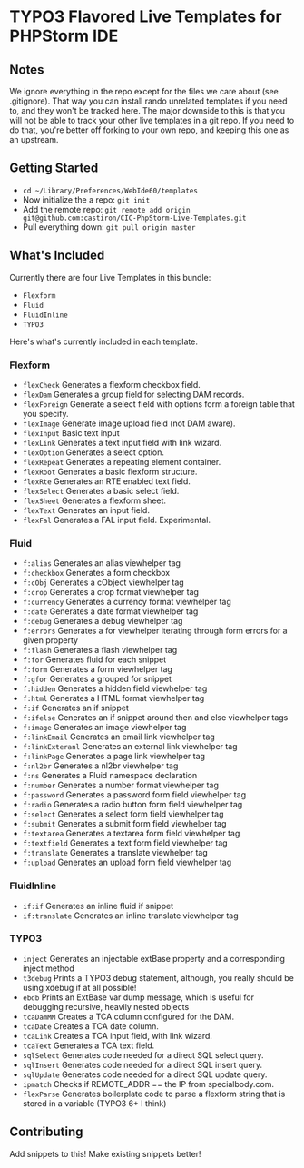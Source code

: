 # TYPO3 Flavored Live Templates for PHPStorm IDE

## Notes

We ignore everything in the repo except for the files we care about (see .gitignore).  That way you can install rando unrelated templates if you need to, and they won't be tracked here.  The major downside to this is that you will not be able to track your other live templates in a git repo.  If you need to do that, you're better off forking to your own repo, and keeping this one as an upstream.

## Getting Started

* `cd ~/Library/Preferences/WebIde60/templates`
* Now initialize the a repo: `git init`
* Add the remote repo: `git remote add origin git@github.com:castiron/CIC-PhpStorm-Live-Templates.git`
* Pull everything down: `git pull origin master`

## What's Included

Currently there are four Live Templates in this bundle:

* `Flexform`
* `Fluid`
* `FluidInline`
* `TYPO3`

Here's what's currently included in each template. 

### Flexform

* `flexCheck` Generates a flexform checkbox field.
* `flexDam` Generates a group field for selecting DAM records.
* `flexForeign` Generate a select field with options form a foreign table that you specify.
* `flexImage` Generate image upload field (not DAM aware).
* `flexInput` Basic text input
* `flexLink` Generates a text input field with link wizard.
* `flexOption` Generates a select option.
* `flexRepeat` Generates a repeating element container.
* `flexRoot` Generates a basic flexform structure.
* `flexRte` Generates an RTE enabled text field.
* `flexSelect` Generates a basic select field.
* `flexSheet` Generates a flexform sheet.
* `flexText` Generates an input field.
* `flexFal` Generates a FAL input field.  Experimental.

### Fluid

* `f:alias` Generates an alias viewhelper tag 
* `f:checkbox` Generates a form checkbox  
* `f:cObj` Generates a cObject viewhelper tag 
* `f:crop` Generates a crop format viewhelper tag 
* `f:currency` Generates a currency format viewhelper tag 
* `f:date` Generates a date format viewhelper tag 
* `f:debug` Generates a debug viewhelper tag 
* `f:errors` Generates a for viewhelper iterating through form errors for a given property 
* `f:flash` Generates a flash  viewhelper tag
* `f:for` Generates fluid for each snippet 
* `f:form` Generates a form viewhelper tag 
* `f:gfor` Generates a grouped for snippet 
* `f:hidden` Generates a hidden field viewhelper tag 
* `f:html` Generates a HTML format viewhelper tag 
* `f:if` Generates an if snippet 
* `f:ifelse` Generates an if snippet around then and else viewhelper tags 
* `f:image` Generates an image viewhelper tag 
* `f:linkEmail` Generates an email link viewhelper tag 
* `f:linkExteranl` Generates an external link viewhelper tag 
* `f:linkPage` Generates a page link viewhelper tag 
* `f:nl2br` Generates a nl2br viewhelper tag 
* `f:ns` Generates a Fluid namespace declaration 
* `f:number` Generates a number format viewhelper tag 
* `f:password` Generates a password form field viewhelper tag 
* `f:radio` Generates a radio button form field viewhelper tag 
* `f:select` Generates a select form field viewhelper tag 
* `f:submit` Generates a submit form field viewhelper tag 
* `f:textarea` Generates a textarea form field viewhelper tag 
* `f:textfield` Generates a text form field viewhelper tag 
* `f:translate` Generates a translate viewhelper tag 
* `f:upload` Generates an upload form field viewhelper tag 

### FluidInline

* `if:if` Generates an inline fluid if snippet
* `if:translate` Generates an inline translate viewhelper tag

### TYPO3

* `inject` Generates an injectable extBase property and a corresponding inject method
* `t3debug` Prints a TYPO3 debug statement, although, you really should be using xdebug if at all possible!
* `ebdb` Prints an ExtBase var dump message, which is useful for debugging recursive, heavily nested  objects
* `tcaDamMM` Creates a TCA column configured for the DAM.
* `tcaDate` Creates a TCA date column.
* `tcaLink` Creates a TCA input field, with link wizard.
* `tcaText` Generates a TCA text field.
* `sqlSelect` Generates code needed for a direct SQL select query.
* `sqlInsert` Generates code needed for a direct SQL insert query.
* `sqlUpdate` Generates code needed for a direct SQL update query.
* `ipmatch` Checks if REMOTE_ADDR == the IP from specialbody.com.
* `flexParse` Generates boilerplate code to parse a flexform string that is stored in a variable (TYPO3 6+ I think)

## Contributing

Add snippets to this! Make existing snippets better!
